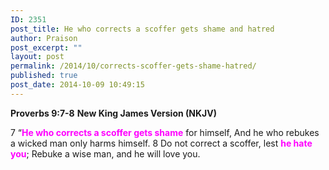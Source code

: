 ```yaml
---
ID: 2351
post_title: He who corrects a scoffer gets shame and hatred
author: Praison
post_excerpt: ""
layout: post
permalink: /2014/10/corrects-scoffer-gets-shame-hatred/
published: true
post_date: 2014-10-09 10:49:15
---
```

<strong>Proverbs 9:7-8</strong>
<strong> New King James Version (NKJV)</strong>

7 “<span style="color: #ff00ff;"><strong>He who corrects a scoffer gets shame</strong></span> for himself,
And he who rebukes a wicked man only harms himself.
8 Do not correct a scoffer, lest <span style="color: #ff00ff;"><strong>he hate you</strong></span>;
Rebuke a wise man, and he will love you.